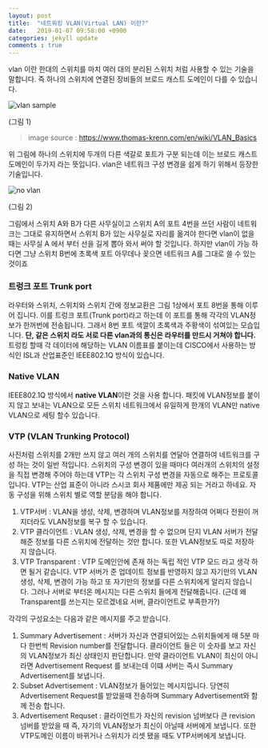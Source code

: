 ```yaml
---
layout: post
title:  "네트워킹 VLAN(Virtual LAN) 이란?"
date:   2019-01-07 09:58:00 +0900
categories: jekyll update
comments : true
---
```


vlan 이란 한대의 스위치를 마치 여러 대의 분리된 스위치 처럼 사용할 수 있는 기술을 말합니다. 즉 하나의 스위치에 연결된 장비들의 브로드 캐스트 도메인이 다를 수 있습니다.

![vlan sample](https://www.thomas-krenn.com/de/wikiDE/images/4/4f/VLAN-Grundlagen-Beispiel-3.png)

(그림 1)
> image source : https://www.thomas-krenn.com/en/wiki/VLAN_Basics

위 그림에 하나의 스위치에 두개의 다른 색갈로 포트가 구분 되는데 이는 브로드 캐스트 도메인이 두가지 라는 뜻입니다. vlan은 네트워크 구성 변경을 쉽게 하기 위해서 등장한 기술입니다.


![no vlan]()

(그림 2)

그림에서 스위치 A와 B가 다른 사무실이고 스위치 A의 포트 4번을 쓰던 사람이 네트워크는 그대로 유지하면서 스위치 B가 있는 사무실로 자리를 옮겨야 한다면 vlan이 없을때는 사무실 A 에서 부터 선을 길게 뽑아 와서 써야 할 것입니다. 하지만 vlan이 가능 하다면 그냥 스위치 B번에 초록색 포트 아무데나 꽂으면 네트워크 A를 그대로 쓸 수 있는 것이죠

### 트렁크 포트 Trunk port

라우터와 스위치, 스위치와 스위치 간에 정보교환은 그림 1상에서 포트 8번을 통해 이루어 집니다. 이를 트렁크 포트(Trunk port)라고 하는데 이 포트를 통해 각각의 VLAN정보가 한꺼번에 전송됩니다. 그래서 8번 포트 색깔이 초록색과 주황색이 섞여있는 모습입니다. **단, 같은 스위치 라도 서로 다른 vlan과의 통신은 라우터를 만드시 거쳐야 합니다.** 트렁킹 할때 각 데이터에 해당하는 VLAN 이름표를 붙이는데 CISCO에서 사용하는 방식인 ISL과 산업표준인 IEEE802.1Q 방식이 있습니다.

### Native VLAN
IEEE802.1Q 방식에서 **native VLAN**이란 것을 사용 합니다. 패킷에 VLAN정보를 붙이지 않고 보내는 VLAN으로 모든 스위치 네트워크에서 유일하게 한개의 VLAN만 native VLAN으로 세팅 할수 있습니다.

### VTP (VLAN Trunking Protocol)

사진처럼 스위치를 2개만 쓰지 않고 여러 개의 스위치를 연달아 연결하여 네트워크를 구성 하는 것이 일반 적입니다.
스위치의 구성 변경이 있을 때마다 여러개의 스위치의 설정을 직접 변경해 주어야 하는데 VTP는 각 스위치 구성 변경을 자동으로 해주는 프로토콜 입니다. VTP는 산업 표준이 아니라 스시코 회사 제품에만 제공 되는 거라고 하네요. 자동 구성을 위해 스위치 별로 역할 분담을 해야 합니다.

1. VTP서버 : VLAN을 생성, 삭제, 변경하며 VLAN정보를 저장하여 어쩌다 전원이 꺼지더라도 VLAN정보를 복구 할 수 있습니다.
2. VTP 클라이언트 : VLAN 생성, 삭제, 변경을 할 수 없으며 단지 VLAN 서버가 전달 해준 정보를 다른 스위치에 전달하는 것만 합니다. 또한 VLAN정보도 따로 저장하지 않습니다.
3. VTP Transparent : VTP 도메인안에 존재 하는 독립 적인 VTP 모드 라고 생각 하면 될거 같습니다. VTP 서버가 준 업데이트 정보를 반영하지 않고 자기만의 VLAN 생성, 삭제, 변경이 가능 하고 또 자기만의 정보를 다른 스위치에게 알리지 않습니다. 그러나 서버로 부터온 메시지는 다른 스위치 들에게 전달해줍니다. (근데 왜 Transparent를 쓰는지는 모르겠네요 서버, 클라이언트로 부족한가?)

각각의 구성요소는 다음과 같은 메시지를 주고 받습니다.

1. Summary Advertisement : 서버가 자신과 연결되어있는 스위치들에게 매 5분 마다 한번씩 Revision number를 전달합니다. 클라이언트 들은 이 숫자를 보고 자신의 VLAN정보가 최신 상태인지 판단합니다. 만약 클라이언트 VLAN이 최신이 아니라면 Advertisement Request 를 보내는데 이떄 서버는 즉시 Summary Advertisement를 보냅니다.
2. Subset Advertisement : VLAN정보가 들어있는 메시지입니다. 당연히 Advertisement Request를 받았을때 전송하며 Summary Advertisement와 함께 전송 합니다.
3. Advertisement Requset : 클라이언트가 자신의 revision 넘버보다 큰 revision 넘버를 받았을 때 즉, 자기의 VLAN정보가 최신이 아닐때 서버에게 보냅니다. 또한 VTP도메인 이름이 바뀌거나 스위치가 리셋 됐을 때도 VTP서버에게 보냅니다.
